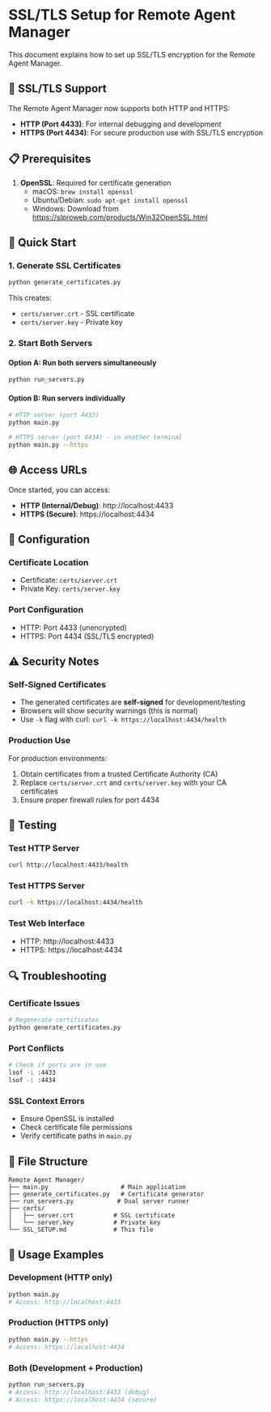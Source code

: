 # SSL/TLS Setup for Remote Agent Manager

This document explains how to set up SSL/TLS encryption for the Remote Agent Manager.

## 🔐 SSL/TLS Support

The Remote Agent Manager now supports both HTTP and HTTPS:

- **HTTP (Port 4433)**: For internal debugging and development
- **HTTPS (Port 4434)**: For secure production use with SSL/TLS encryption

## 📋 Prerequisites

1. **OpenSSL**: Required for certificate generation
   - macOS: `brew install openssl`
   - Ubuntu/Debian: `sudo apt-get install openssl`
   - Windows: Download from https://slproweb.com/products/Win32OpenSSL.html

## 🚀 Quick Start

### 1. Generate SSL Certificates

```bash
python generate_certificates.py
```

This creates:
- `certs/server.crt` - SSL certificate
- `certs/server.key` - Private key

### 2. Start Both Servers

#### Option A: Run both servers simultaneously
```bash
python run_servers.py
```

#### Option B: Run servers individually
```bash
# HTTP server (port 4433)
python main.py

# HTTPS server (port 4434) - in another terminal
python main.py --https
```

## 🌐 Access URLs

Once started, you can access:

- **HTTP (Internal/Debug)**: http://localhost:4433
- **HTTPS (Secure)**: https://localhost:4434

## 🔧 Configuration

### Certificate Location
- Certificate: `certs/server.crt`
- Private Key: `certs/server.key`

### Port Configuration
- HTTP: Port 4433 (unencrypted)
- HTTPS: Port 4434 (SSL/TLS encrypted)

## ⚠️ Security Notes

### Self-Signed Certificates
- The generated certificates are **self-signed** for development/testing
- Browsers will show security warnings (this is normal)
- Use `-k` flag with curl: `curl -k https://localhost:4434/health`

### Production Use
For production environments:
1. Obtain certificates from a trusted Certificate Authority (CA)
2. Replace `certs/server.crt` and `certs/server.key` with your CA certificates
3. Ensure proper firewall rules for port 4434

## 🧪 Testing

### Test HTTP Server
```bash
curl http://localhost:4433/health
```

### Test HTTPS Server
```bash
curl -k https://localhost:4434/health
```

### Test Web Interface
- HTTP: http://localhost:4433
- HTTPS: https://localhost:4434

## 🔍 Troubleshooting

### Certificate Issues
```bash
# Regenerate certificates
python generate_certificates.py
```

### Port Conflicts
```bash
# Check if ports are in use
lsof -i :4433
lsof -i :4434
```

### SSL Context Errors
- Ensure OpenSSL is installed
- Check certificate file permissions
- Verify certificate paths in `main.py`

## 📝 File Structure

```
Remote Agent Manager/
├── main.py                    # Main application
├── generate_certificates.py   # Certificate generator
├── run_servers.py            # Dual server runner
├── certs/
│   ├── server.crt           # SSL certificate
│   └── server.key           # Private key
└── SSL_SETUP.md             # This file
```

## 🎯 Usage Examples

### Development (HTTP only)
```bash
python main.py
# Access: http://localhost:4433
```

### Production (HTTPS only)
```bash
python main.py --https
# Access: https://localhost:4434
```

### Both (Development + Production)
```bash
python run_servers.py
# Access: http://localhost:4433 (debug)
# Access: https://localhost:4434 (secure)
``` 